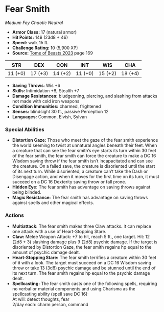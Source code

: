 # Fear Smith

*Medium* *Fey* *Chaotic Neutral*

- **Armor Class:** 17 (natural armor)
- **Hit Points:** 149 (23d8 + 46)
- **Speed:** walk 15 ft.
- **Challenge Rating:** 10 (5,900 XP)
- **Source:** [Tome of Beasts 2023](https://koboldpress.com/kpstore/product/tome-of-beasts-1-2023-edition/) page 169

| STR | DEX | CON | INT | WIS | CHA |
| --- | --- | --- | --- | --- | --- |
| 11 (+0) | 17 (+3) | 14 (+2) | 11 (+0) | 15 (+2) | 18 (+4) |

- **Saving Throws**: Wis +6
- **Skills:** Intimidation +8, Stealth +7
- **Damage Resistances:** bludgeoning, piercing, and slashing from attacks not made with cold iron weapons
- **Condition Immunities:** charmed, frightened
- **Senses:** blindsight 30 ft., passive Perception 12
- **Languages:** Common, Elvish, Sylvan
### Special Abilities
- **Distortion Gaze:** Those who meet the gaze of the fear smith experience the world seeming to twist at unnatural angles beneath their feet. When a creature that can see the fear smith’s eye starts its turn within 30 feet of the fear smith, the fear smith can force the creature to make a DC 16 Wisdom saving throw if the fear smith isn’t incapacitated and can see the creature. On a failed save, the creature is disoriented until the start of its next turn. While disoriented, a creature can’t take the Dash or Disengage action, and when it moves for the first time on its turn, it must succeed on a DC 16 Dexterity saving throw or fall prone.
- **Hidden Eye:** The fear smith has advantage on saving throws against being blinded.
- **Magic Resistance:** The fear smith has advantage on saving throws against spells and other magical effects.
### Actions
- **Multiattack:** The fear smith makes three Claw attacks. It can replace one attack with a use of Heart-Stopping Stare.
- **Claw:** Melee Weapon Attack: +7 to hit, reach 5 ft., one target. Hit: 12 (2d8 + 3) slashing damage plus 9 (2d8) psychic damage. If the target is disoriented by Distortion Gaze, the fear smith regains hp equal to the amount of psychic damage dealt.
- **Heart-Stopping Stare:** The fear smith terrifies a creature within 30 feet of it with a look. The target must succeed on a DC 16 Wisdom saving throw or take 13 (3d8) psychic damage and be stunned until the end of its next turn. The fear smith regains hp equal to the psychic damage dealt.
- **Spellcasting:** The fear smith casts one of the following spells, requiring no verbal or material components and using Charisma as the spellcasting ability (spell save DC 16):<br>At will: detect thoughts, fear<br>2/day each: charm person, command
